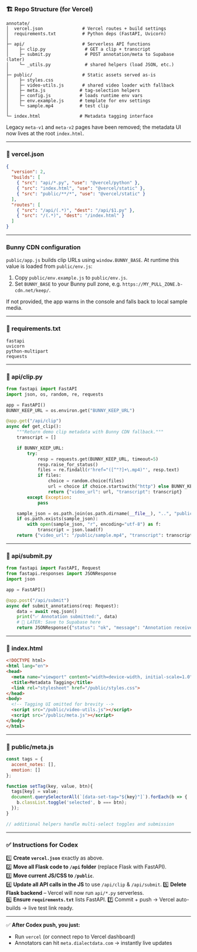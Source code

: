 ### 🏗 Repo Structure (for Vercel)

```
annotate/
│  vercel.json               # Vercel routes + build settings
│  requirements.txt          # Python deps (FastAPI, Uvicorn)
│
├─ api/                      # Serverless API functions
│    ├─ clip.py               # GET a clip + transcript
│    ├─ submit.py             # POST annotation/meta to Supabase (later)
│    └─ _utils.py             # shared helpers (load JSON, etc.)
│
├─ public/                   # Static assets served as-is
│    ├─ styles.css
│    ├─ video-utils.js       # shared video loader with fallback
│    ├─ meta.js             # tag-selection helpers
│    ├─ config.js           # loads runtime env vars
│    ├─ env.example.js      # template for env settings
│    └─ sample.mp4          # test clip
│
└─ index.html               # Metadata tagging interface
```

Legacy `meta-v1` and `meta-v2` pages have been removed; the metadata UI now lives at the root `index.html`.

---

### 📄 vercel.json

```json
{
  "version": 2,
  "builds": [
    { "src": "api/*.py", "use": "@vercel/python" },
    { "src": "index.html", "use": "@vercel/static" },
    { "src": "public/**/*", "use": "@vercel/static" }
  ],
  "routes": [
    { "src": "/api/(.*)", "dest": "/api/$1.py" },
    { "src": "/(.*)", "dest": "/index.html" }
  ]
}
```

---

### Bunny CDN configuration

`public/app.js` builds clip URLs using `window.BUNNY_BASE`. At runtime this value is loaded from `public/env.js`:

1. Copy `public/env.example.js` to `public/env.js`.
2. Set `BUNNY_BASE` to your Bunny pull zone, e.g. `https://MY_PULL_ZONE.b-cdn.net/keep/`.

If not provided, the app warns in the console and falls back to local sample media.

---

### 📄 requirements.txt

```
fastapi
uvicorn
python-multipart
requests
```

---

### 📄 api/clip.py

```python
from fastapi import FastAPI
import json, os, random, re, requests

app = FastAPI()
BUNNY_KEEP_URL = os.environ.get("BUNNY_KEEP_URL")

@app.get("/api/clip")
async def get_clip():
    """Return demo clip metadata with Bunny CDN fallback."""
    transcript = []

    if BUNNY_KEEP_URL:
        try:
            resp = requests.get(BUNNY_KEEP_URL, timeout=5)
            resp.raise_for_status()
            files = re.findall(r'href="([^"?]+\.mp4)"', resp.text)
            if files:
                choice = random.choice(files)
                url = choice if choice.startswith("http") else BUNNY_KEEP_URL.rstrip("/") + "/" + choice
                return {"video_url": url, "transcript": transcript}
        except Exception:
            pass

    sample_json = os.path.join(os.path.dirname(__file__), "..", "public", "sample.json")
    if os.path.exists(sample_json):
        with open(sample_json, "r", encoding="utf-8") as f:
            transcript = json.load(f)
    return {"video_url": "/public/sample.mp4", "transcript": transcript}
```

---

### 📄 api/submit.py

```python
from fastapi import FastAPI, Request
from fastapi.responses import JSONResponse
import json

app = FastAPI()

@app.post("/api/submit")
async def submit_annotations(req: Request):
    data = await req.json()
    print("✅ Annotation submitted:", data)
    # 🚀 LATER: Save to Supabase here
    return JSONResponse({"status": "ok", "message": "Annotation received"})
```

---

### 📄 index.html

```html
<!DOCTYPE html>
<html lang="en">
<head>
  <meta name="viewport" content="width=device-width, initial-scale=1.0">
  <title>Metadata Tagging</title>
  <link rel="stylesheet" href="/public/styles.css">
</head>
<body>
  <!-- Tagging UI omitted for brevity -->
  <script src="/public/video-utils.js"></script>
  <script src="/public/meta.js"></script>
</body>
</html>
```

---

### 📄 public/meta.js

```js
const tags = {
  accent_notes: [],
  emotion: []
};

function setTag(key, value, btn){
  tags[key] = value;
  document.querySelectorAll(`[data-set-tag="${key}"]`).forEach(b => {
    b.classList.toggle('selected', b === btn);
  });
}

// additional helpers handle multi-select toggles and submission
```

---

### ✅ Instructions for Codex

1️⃣ **Create `vercel.json`** exactly as above.  
2️⃣ **Move all Flask code to `/api` folder** (replace Flask with FastAPI).  
3️⃣ **Move current JS/CSS to `/public`**.  
4️⃣ **Update all API calls in the JS** to use `/api/clip` & `/api/submit`.
5️⃣ **Delete Flask backend** – Vercel will now run `api/*.py` serverless.  
6️⃣ **Ensure `requirements.txt`** lists FastAPI.
7️⃣ Commit + push → Vercel auto-builds → live test link ready.

---

✅ **After Codex push, you just:**
- Run `vercel` (or connect repo to Vercel dashboard)
- Annotators can hit `meta.dialectdata.com` → instantly live updates
